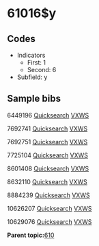# 61016$y

## Codes

-   Indicators
    -   First: 1
    -   Second: 6
-   Subfield: y

## Sample bibs

6449196 [Quicksearch](https://search.library.yale.edu/catalog/6449196) [VXWS](http://prodorbis.library.yale.edu:7014/vxws/GetHoldingsService?bibId=6449196)

7692741 [Quicksearch](https://search.library.yale.edu/catalog/7692741) [VXWS](http://prodorbis.library.yale.edu:7014/vxws/GetHoldingsService?bibId=7692741)

7692751 [Quicksearch](https://search.library.yale.edu/catalog/7692751) [VXWS](http://prodorbis.library.yale.edu:7014/vxws/GetHoldingsService?bibId=7692751)

7725104 [Quicksearch](https://search.library.yale.edu/catalog/7725104) [VXWS](http://prodorbis.library.yale.edu:7014/vxws/GetHoldingsService?bibId=7725104)

8601408 [Quicksearch](https://search.library.yale.edu/catalog/8601408) [VXWS](http://prodorbis.library.yale.edu:7014/vxws/GetHoldingsService?bibId=8601408)

8632110 [Quicksearch](https://search.library.yale.edu/catalog/8632110) [VXWS](http://prodorbis.library.yale.edu:7014/vxws/GetHoldingsService?bibId=8632110)

8884239 [Quicksearch](https://search.library.yale.edu/catalog/8884239) [VXWS](http://prodorbis.library.yale.edu:7014/vxws/GetHoldingsService?bibId=8884239)

10626207 [Quicksearch](https://search.library.yale.edu/catalog/10626207) [VXWS](http://prodorbis.library.yale.edu:7014/vxws/GetHoldingsService?bibId=10626207)

10629076 [Quicksearch](https://search.library.yale.edu/catalog/10629076) [VXWS](http://prodorbis.library.yale.edu:7014/vxws/GetHoldingsService?bibId=10629076)

**Parent topic:**[610](../../tags/610/610.md)

